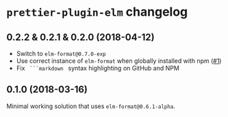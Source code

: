 # `prettier-plugin-elm` changelog

## 0.2.2 & 0.2.1 & 0.2.0 (2018-04-12)

* Switch to `elm-format@0.7.0-exp`
* Use correct instance of `elm-format` when globally installed with npm ([#1](https://github.com/gicentre/prettier-plugin-elm/issues/1))
* Fix ```` ```markdown ```` syntax highlighting on GitHub and NPM

## 0.1.0 (2018-03-16)

Minimal working solution that uses `elm-format@0.6.1-alpha`.
